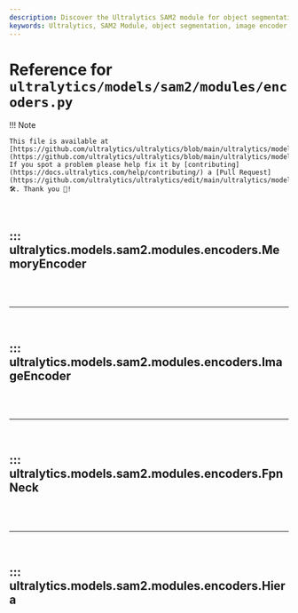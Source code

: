 ```yaml
---
description: Discover the Ultralytics SAM2 module for object segmentation. Learn about its components, such as image encoders and mask decoders, in this comprehensive guide.
keywords: Ultralytics, SAM2 Module, object segmentation, image encoder, mask decoder, prompt encoder, AI, machine learning
---
```


# Reference for `ultralytics/models/sam2/modules/encoders.py`

!!! Note

    This file is available at [https://github.com/ultralytics/ultralytics/blob/main/ultralytics/models/sam2/modules/encoders.py](https://github.com/ultralytics/ultralytics/blob/main/ultralytics/models/sam2/modules/encoders.py). If you spot a problem please help fix it by [contributing](https://docs.ultralytics.com/help/contributing/) a [Pull Request](https://github.com/ultralytics/ultralytics/edit/main/ultralytics/models/sam2/modules/encoders.py) 🛠️. Thank you 🙏!

<br>

## ::: ultralytics.models.sam2.modules.encoders.MemoryEncoder

<br><br><hr><br>

## ::: ultralytics.models.sam2.modules.encoders.ImageEncoder

<br><br><hr><br>

## ::: ultralytics.models.sam2.modules.encoders.FpnNeck

<br><br><hr><br>

## ::: ultralytics.models.sam2.modules.encoders.Hiera

<br><br>
